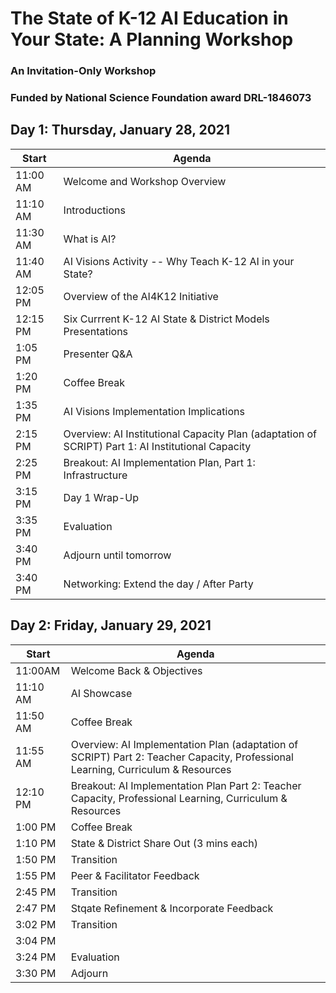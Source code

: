 # The State of K-12 AI Education in Your State: A Planning Workshop
### An Invitation-Only Workshop
### Funded by National Science Foundation award DRL-1846073

## Day 1: Thursday, January 28, 2021

|Start|Agenda|
|-----|------|
|11:00 AM| Welcome and Workshop Overview
|11:10 AM| Introductions
|11:30 AM| What is AI?
|11:40 AM| AI Visions Activity -- Why Teach K-12 AI in your State?
|12:05 PM| Overview of the AI4K12 Initiative
|12:15 PM| Six Currrent K-12 AI State & District Models Presentations
|1:05 PM| Presenter Q&A
|1:20 PM| Coffee Break
|1:35 PM| AI Visions Implementation Implications
|2:15 PM| Overview: AI Institutional Capacity Plan (adaptation of SCRIPT) Part 1: AI Institutional Capacity
|2:25 PM| Breakout: AI Implementation Plan, Part 1: Infrastructure
|3:15 PM| Day 1 Wrap-Up
|3:35 PM| Evaluation
|3:40 PM| Adjourn until tomorrow
|3:40 PM| Networking: Extend the day / After Party

## Day 2: Friday, January 29, 2021
|Start|Agenda|
|-----|------|
|11:00AM| Welcome Back & Objectives
|11:10 AM| AI Showcase
|11:50 AM| Coffee Break
|11:55 AM| Overview: AI Implementation Plan (adaptation of SCRIPT) Part 2: Teacher Capacity, Professional Learning, Curriculum & Resources
|12:10 PM| Breakout: AI Implementation Plan Part 2: Teacher Capacity, Professional Learning, Curriculum & Resources
|1:00 PM| Coffee Break
|1:10 PM| State & District Share Out (3 mins each)
|1:50 PM| Transition
|1:55 PM| Peer & Facilitator Feedback
|2:45 PM| Transition
|2:47 PM| Stqate Refinement & Incorporate Feedback
|3:02 PM| Transition
|3:04 PM| |Day 2 Survey & Next Steps
|3:24 PM| Evaluation
|3:30 PM| Adjourn


